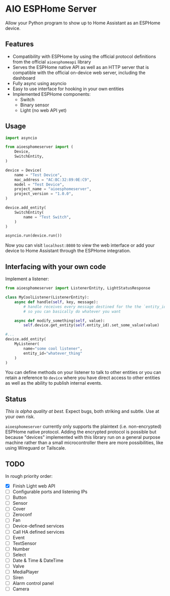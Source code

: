 AIO ESPHome Server
==================

Allow your Python program to show up to Home Assistant as an ESPHome device.

## Features

* Compatibility with ESPHome by using the official protocol definitions from the official `aioesphomeapi` library
* Serves the ESPHome native API as well as an HTTP server that is compatible with the official on-device web server, including the dashboard
* Fully async using asyncio
* Easy to use interface for hooking in your own entities
* Implemented ESPHome components:
  - Switch
  - Binary sensor
  - Light (no web API yet)

## Usage

```python
import asyncio

from aioesphomeserver import (
    Device,
    SwitchEntity,
)

device = Device(
    name = "Test Device",
    mac_address = "AC:BC:32:89:0E:C9",
    model = "Test Device",
    project_name = "aioesphomeserver",
    project_version = "1.0.0",
)

device.add_entity(
    SwitchEntity(
        name = "Test Switch",
    )
)

asyncio.run(device.run())
```

Now you can visit `localhost:8080` to view the web interface or add your device to Home Assistant through the ESPHome integration.

## Interfacing with your own code

Implement a listener:

```python
from aioesphomeserver import ListenerEntity, LightStatusResponse

class MyCoolListener(ListenerEntity):
    async def handle(self, key, message):
        # handle receives every message destined for the the `entity_id` specified at object creation
        # so you can basically do whatever you want

    async def modify_something(self, value):
        self.device.get_entity(self.entity_id).set_some_value(value)

#...
device.add_entity(
    MyListener(
        name="some cool listener",
        entity_id="whatever_thing"
    )
)
```

You can define methods on your listener to talk to other entities or you can retain a reference to `device` where you
have direct access to other entities as well as the ability to publish internal events.

## Status

_This is alpha quality at best._ Expect bugs, both striking and subtle. Use at your own risk.

`aioesphomeserver` currently only supports the plaintext (i.e. non-encrypted) ESPHome native protocol.
Adding the encrypted protocol is possible but because "devices" implemented with this library run on a general purpose machine rather
than a small microcontroller there are more possibilities, like using Wireguard or Tailscale.

## TODO

In rough priority order:

* [x] Finish Light web API
* [ ] Configurable ports and listening IPs
* [ ] Button
* [ ] Sensor
* [ ] Cover
* [ ] Zeroconf
* [ ] Fan
* [ ] Device-defined services
* [ ] Call HA defined services
* [ ] Event
* [ ] TextSensor
* [ ] Number
* [ ] Select
* [ ] Date & Time & DateTime
* [ ] Valve
* [ ] MediaPlayer
* [ ] Siren
* [ ] Alarm control panel
* [ ] Camera
